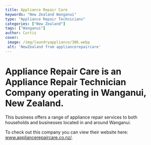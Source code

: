 ```yaml
---
title: Appliance Repair Care
keywords: "New Zealand Wanganui"
type: "Appliance Repair Technicians"
categories: ["New Zealand"]
tags: ["Wanganui"]
author: Curtis
cover:
 image: /img/laundryappliance/306.webp
 alt: 'NewZealand from appliancerepaircare'
---
```


# Appliance Repair Care is an Appliance Repair Technician Company operating in Wanganui, New Zealand.

This business offers a range of appliance repair services to both households and businesses located in and around Wanganui.



To check out this company you can view their website here: www.appliancerepaircare.co.nz/.
